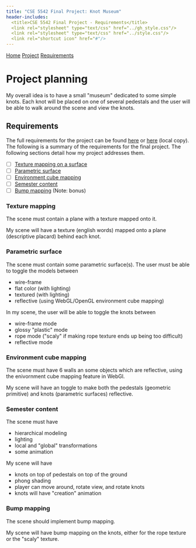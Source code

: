 ```yaml
---
title: "CSE 5542 Final Project: Knot Museum"
header-includes:
  <title>CSE 5542 Final Project - Requirements</title>
  <link rel="stylesheet" type="text/css" href="../gh_style.css"/>
  <link rel="stylesheet" type="text/css" href="../style.css"/>
  <link rel="shortcut icon" href="#"/>
---
```


<div class="navbar">
  <a href="index.html">Home</a>
  <a href="project.html">Project</a>
  <a href="planning/requirements.html">Requirements</a>
</div>

# Project planning

My overall idea is to have a small "museum" dedicated to some simple knots.
Each knot will be placed on one of several pedestals and the user will be able
to walk around the scene and view the knots.

## Requirements

The full requirements for the project can be found
[here](http://web.cse.ohio-state.edu/~shen.94/5542/Site/Lab5.html) or
[here](../assignment.html) (local copy).
The following is a summary of the requirements for the final project.  The
following sections detail how my project addresses them.

- [ ] [Texture mapping on a surface](#texture-mapping)
- [ ] [Parametric surface](#parametric-surface)
- [ ] [Environment cube mapping](#environment-cube-mapping)
- [ ] [Semester content](#semester-content)
- [ ] [Bump mapping](#bump-mapping) (Note: bonus)

### Texture mapping

The scene must contain a plane with a texture mapped onto it.

My scene will have a texture (english words) mapped onto
a plane (descriptive placard) behind each knot.

### Parametric surface

The scene must contain some parametric surface(s). The user
must be able to toggle the models between

* wire-frame
* flat color (with lighting)
* textured (with lighting)
* reflective (using WebGL/OpenGL environment cube mapping)

In my scene, the user will be able to toggle the knots between

* wire-frame mode
* glossy "plastic" mode
* rope mode ("scaly" if making rope texture ends up being too difficult)
* reflective mode

### Environment cube mapping

The scene must have 6 walls an some objects which are reflective, using the
enivornment cube mapping feature in WebGl.

My scene will have an toggle to make both the pedestals (geometric primitive)
and knots (parametric surfaces) reflective.

### Semester content

The scene must have

* hierarchical modeling
* lighting
* local and "global" transformations
* some animation

My scene will have

* knots on top of pedestals on top of the ground
* phong shading
* player can move around, rotate view, and rotate knots
* knots will have "creation" animation

### Bump mapping

The scene should implement bump mapping.

My scene will have bump mapping on the knots, either for the rope texture or
the "scaly" texture.
